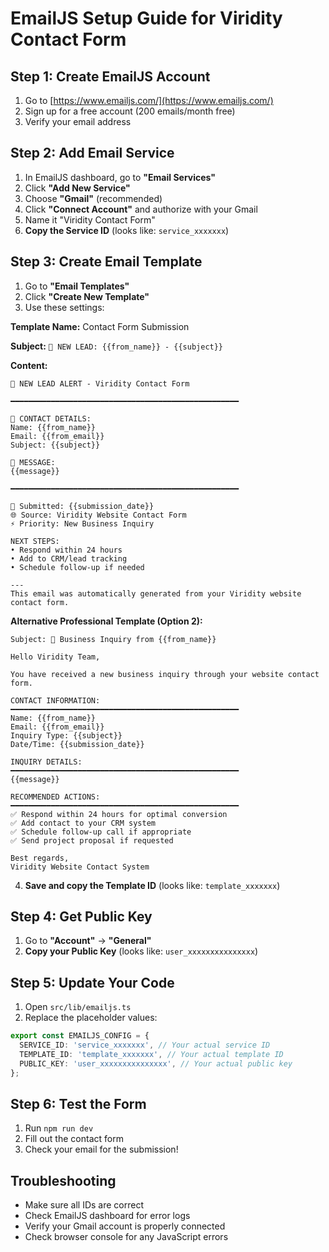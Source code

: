 # EmailJS Setup Guide for Viridity Contact Form

## Step 1: Create EmailJS Account
1. Go to [https://www.emailjs.com/](https://www.emailjs.com/)
2. Sign up for a free account (200 emails/month free)
3. Verify your email address

## Step 2: Add Email Service
1. In EmailJS dashboard, go to **"Email Services"**
2. Click **"Add New Service"**
3. Choose **"Gmail"** (recommended)
4. Click **"Connect Account"** and authorize with your Gmail
5. Name it "Viridity Contact Form"
6. **Copy the Service ID** (looks like: `service_xxxxxxx`)

## Step 3: Create Email Template
1. Go to **"Email Templates"**
2. Click **"Create New Template"**
3. Use these settings:

**Template Name:** Contact Form Submission

**Subject:** `🚀 NEW LEAD: {{from_name}} - {{subject}}`

**Content:**
```
🚀 NEW LEAD ALERT - Viridity Contact Form

━━━━━━━━━━━━━━━━━━━━━━━━━━━━━━━━━━━━━━━━━━━━━━━━━━━

👤 CONTACT DETAILS:
Name: {{from_name}}
Email: {{from_email}}
Subject: {{subject}}

💬 MESSAGE:
{{message}}

━━━━━━━━━━━━━━━━━━━━━━━━━━━━━━━━━━━━━━━━━━━━━━━━━━━

📅 Submitted: {{submission_date}}
🌐 Source: Viridity Website Contact Form
⚡ Priority: New Business Inquiry

NEXT STEPS:
• Respond within 24 hours
• Add to CRM/lead tracking
• Schedule follow-up if needed

---
This email was automatically generated from your Viridity website contact form.
```

**Alternative Professional Template (Option 2):**
```
Subject: 💼 Business Inquiry from {{from_name}}

Hello Viridity Team,

You have received a new business inquiry through your website contact form.

CONTACT INFORMATION:
━━━━━━━━━━━━━━━━━━━━━━━━━━━━━━━━━━━━━━━━━━━━━━━━━━━
Name: {{from_name}}
Email: {{from_email}}
Inquiry Type: {{subject}}
Date/Time: {{submission_date}}

INQUIRY DETAILS:
━━━━━━━━━━━━━━━━━━━━━━━━━━━━━━━━━━━━━━━━━━━━━━━━━━━
{{message}}

RECOMMENDED ACTIONS:
━━━━━━━━━━━━━━━━━━━━━━━━━━━━━━━━━━━━━━━━━━━━━━━━━━━
✅ Respond within 24 hours for optimal conversion
✅ Add contact to your CRM system
✅ Schedule follow-up call if appropriate
✅ Send project proposal if requested

Best regards,
Viridity Website Contact System
```

4. **Save and copy the Template ID** (looks like: `template_xxxxxxx`)

## Step 4: Get Public Key
1. Go to **"Account"** → **"General"**
2. **Copy your Public Key** (looks like: `user_xxxxxxxxxxxxxxx`)

## Step 5: Update Your Code
1. Open `src/lib/emailjs.ts`
2. Replace the placeholder values:
```typescript
export const EMAILJS_CONFIG = {
  SERVICE_ID: 'service_xxxxxxx', // Your actual service ID
  TEMPLATE_ID: 'template_xxxxxxx', // Your actual template ID  
  PUBLIC_KEY: 'user_xxxxxxxxxxxxxxx', // Your actual public key
};
```

## Step 6: Test the Form
1. Run `npm run dev`
2. Fill out the contact form
3. Check your email for the submission!

## Troubleshooting
- Make sure all IDs are correct
- Check EmailJS dashboard for error logs
- Verify your Gmail account is properly connected
- Check browser console for any JavaScript errors 